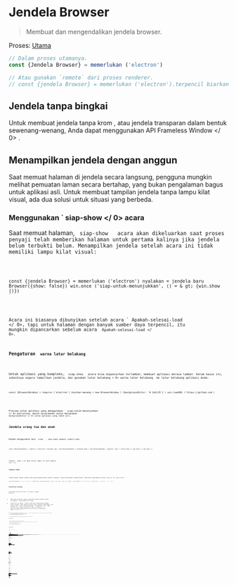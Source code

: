 # Jendela Browser

> Membuat dan mengendalikan jendela browser.

Proses: [Utama](../glossary.md#main-process)

```javascript
// Dalam proses utamanya.
const {Jendela Browser} = memerlukan ('electron')

// Atau gunakan `remote` dari proses renderer.
// const {jendela Browser} = memerlukan ('electron').terpencil biarkan menang=jendela baru Browser ( {lebar: 800, tinggi: 600} ) menang.di ('tutup', () = & gt; {menang = batal}) //beban sebuah remote URL win.loadURL ('https://github.com') // Atau muat file HTML lokal win.loadURL (`file: // $ {__ dirname} / app / index.html`)
```

## Jendela tanpa bingkai

Untuk membuat jendela tanpa krom , atau jendela transparan dalam bentuk sewenang-wenang, Anda dapat menggunakan API  Frameless Window </ 0> .</p> 

## Menampilkan jendela dengan anggun

Saat memuat halaman di jendela secara langsung, pengguna mungkin melihat pemuatan laman secara bertahap, yang bukan pengalaman bagus untuk aplikasi asli. Untuk membuat tampilan jendela tanpa lampu kilat visual, ada dua solusi untuk situasi yang berbeda.

### Menggunakan ` siap-show </ 0>  acara</h3>

<p>Saat memuat halaman, <code> siap-show </ 0>  acara akan dikeluarkan saat proses penyaji telah memberikan halaman untuk pertama kalinya jika jendela belum terbukti belum. Menampilkan jendela setelah acara ini tidak memiliki lampu kilat visual:</p>

<pre><code class="javascript">const {jendela Browser} = memerlukan ('electron') nyalakan = jendela baru Browser({show: false}) win.once ('siap-untuk-menunjukkan', () = & gt; {win.show ()})
`</pre> 

Acara ini biasanya dibunyikan setelah acara ` Apakah-selesai-load </ 0>, tapi untuk halaman dengan banyak sumber daya terpencil, itu mungkin dipancarkan sebelum acara <code> Apakah-selesai-load </ 0>.</p>

<h3>Pengaturan <code> warna latar belakang</ 0></h3>

<p>Untuk aplikasi yang kompleks, <code> siap-show </ 0>  acara bisa dipancarkan terlambat, membuat aplikasi merasa lambat. Dalam kasus ini, sebaiknya segera tampilkan jendela, dan gunakan latar belakang < 0> warna latar belakang </ 0> ke latar belakang aplikasi Anda:</p>

<pre><code class="javascript">const {BrowserWindow} = require ('electron') biarkan menang = new BrowserWindow ( {backgroundColor: '# 2e2c29'} ) win.loadURL ('https://github.com')

`</pre> 

Preview untuk aplikasi yang menggunakan ` siap-untuk-menunjukkan </ 0> peristiwa, masih disarankan untuk melakukan <code> backgroundColor </ 0> untuk aplikasi yang lebih asli.</p>

<h2>Jendela orang tua dan anak</h2>

<p>Dengan menggunakan opsi <code> induk </ 0>  , Anda dapat membuat jendela anak:</p>

<pre><code class="javascript">const {BrowserWindow} = require ('electron') biarkan top = new BrowserWindow () biarkan anak = new BrowserWindow ( {parent: top} ) child.show () top.show () top.show ()

`</pre> 

Jendela ` anak </ 0> akan selalu tampil di atas jendela <code> atas </ 0> .</p>

<h3>Jendela modal</h3>

<p>Jendela modal adalah jendela anak yang menonaktifkan jendela orangtua, untuk menciptakan jendela modal, Anda harus menetapkan pilihan <code>orang tua` dan `modal`pilihan:

```javascript
const {BrowserWindow} = require ('electron') biarkan anak = new BrowserWindow ( {parent: top, modal: true, show: false} ) child.loadURL ('https://github.com') child.once (' siap tampil ', () = & gt; {

```

### Visibilitas halaman 

The  Halaman Visibilitas API </ 0> bekerja sebagai berikut:</p> 

* Pada semua platform, negara visibilitas melacak apakah jendela tersembunyi / diminimalkan atau tidak.
* Selain itu, di macOS , status visibilitas juga melacak keadaan oklusi jendela. Jika jendela ditutup (yaitu tertutup sepenuhnya) oleh jendela lain, status visibilitas akan ` tersembunyi </ 0> . Pada platform lain, status visibilitas hanya <code> tersembunyi </ 0> hanya jika jendela diminimalkan atau secara eksplisit disembunyikan dengan <code> win.hide () </ 0> .</li>
<li>Jika <code> BrowserWindow </ 0> dibuat dengan <code> show: false </ 0> , status visibilitas awal akan <code> terlihat </ 0> meskipun jendela benar-benar tersembunyi.</li>
<li>Jika <code> backgroundThrottling </ 0> dinonaktifkan, status visibilitas akan tetap
 <code> terlihat </ 0> meskipun jendela diminimalkan, tersumbat, atau tersembunyi</li>
</ul>

<p>Disarankan agar Anda menghentikan sementara operasi mahal saat status visibilitas <code> tersembunyi </ 0> untuk meminimalkan konsumsi daya.</p>

<h3>Pemberitahuan platform</h3>

<ul>
<li>Di jendela macOS modal akan ditampilkan sebagai lembaran yang menempel pada jendela induk.</li>
<li>Pada macOS , jendela anak akan menjaga posisi relatif ke jendela induk saat jendela induk bergerak, sementara pada jendela anak Windows dan Linux tidak akan bergerak.</li>
<li>Pada Windows tidak didukung untuk mengubah jendela induk secara dinamis.</li>
<li>Di Linux jenis jendela modal akan diubah menjadi <code> dialog </ 0> .</li>
<li>Di Linux banyak lingkungan desktop tidak mendukung menyembunyikan jendela modal.</li>
</ul>

<h2>Kelas: BrowserWindow</h2>

<blockquote>
  <p>Buat dan kendalikan jendela browser.</p>
</blockquote>

<p>Proses: <a href="../glossary.md#main-process"> Utama </ 0></p>

<p><code> BrowserWindow </ 0> adalah
 <a href="http://nodejs.org/api/events.html#events_class_events_eventemitter"> EventEmitter </ 1> .</p>

<p>Ini menciptakan baru <code> BrowserWindow </ 0> dengan sifat asli yang ditetapkan oleh <code> Pilihan </ 0> .</p>

<h3><code>BrowserWindow baru ( [options] )`</h3> 
  * `pilihan` Objek (opsional) 
    * ` width </ 0>  Integer (opsional) - Lebar jendela dalam piksel. Defaultnya adalah <code> 800 </ 0> .</li>
<li><code> tinggi </ 0>  Integer (opsional) - Tinggi jendela dalam piksel. Defaultnya adalah <code> 600 </ 0> .</li>
<li><code> x </ 0>  Integer (opsional) ( <strong> diperlukan </ 1> jika y digunakan) - Kisi-kisi kiri jendela dari layar. Default adalah memusatkan jendela.</li>
<li><code> y </ 0>  Integer (opsional) ( <strong> diperlukan </ 1> jika x digunakan) - offset atas jendela dari layar. Default adalah memusatkan jendela.</li>
<li><code> useContentSize </ 0>  Boolean (opsional) - The <code> lebar </ 0> dan <code> tinggi </ 0> akan digunakan sebagai ukuran halaman web, yang berarti ukuran jendela yang sebenarnya akan mencakup ukuran jendela frame dan menjadi sedikit lebih besar. Defaultnya adalah <code> false </ 0> .</li>
<li><code> center </ 0>  Boolean (opsional) - Tampilkan jendela di bagian tengah layar.</li>
<li><code> minWidth </ 0>  Integer (opsional) - Lebar minimum jendela. Defaultnya adalah <code> 0 </ 0> .</li>
<li><code> minHeight </ 0>  Integer (opsional) - Tinggi minimum jendela. Defaultnya adalah <code> 0 </ 0> .</li>
<li><code> maxWidth </ 0>  Integer (opsional) - Lebar maksimum jendela. Default tidak ada batasnya.</li>
<li><code> maxHeight </ 0>  Integer (opsional) - Tinggi maksimum jendela. Default tidak ada batasnya.
</li>
<li><code> resizable </ 0>  Boolean (opsional) - Apakah jendela dapat resizable. Defaultnya adalah <code> true </ 0> .</li>
<li><code> movable </ 0>  Boolean (opsional) - Apakah jendela dapat bergerak. Ini tidak diimplementasikan di Linux. Defaultnya adalah <code> true </ 0> .</li>
<li><code> diminimalkan </ 0>  Boolean (opsional) - Apakah jendela dapat diminimalkan. Ini tidak diimplementasikan di Linux. Defaultnya adalah <code> true </ 0> .</li>
<li><code> maximizable </ 0>  Boolean (opsional) - Apakah jendela dapat dimaksimalkan. Ini tidak diimplementasikan di Linux. Defaultnya adalah <code> true </ 0> .</li>
<li><code> closable </ 0>  Boolean (opsional) - Apakah jendela dapat ditutup. Ini tidak diimplementasikan di Linux. Defaultnya adalah <code> true </ 0> .</li>
<li><code> fokusable </ 0>  Boolean (opsional) - Apakah jendela dapat difokuskan. Default adalah
<code>benar`. Pada setelan Windows `fokus: false` juga menyiratkan pengaturan `skipTaskbar: benar`. Pada setting Linux `focusable: false` membuat jendela Berhenti berinteraksi dengan wm, jadi jendela akan selalu tetap di atas semua ruang kerja.
    * `alwaysOnTop` Boolean (opsional) - Apakah jendela harus selalu berada di atas jendela lainnya Defaultnya adalah `false`.
    * `layar penuh` Boolean (opsional) - Apakah jendela harus tampil di layar penuh. Secara eksplisit set ke `false` tombol fullscreen akan disembunyikan atau dinonaktifkan di macOS. Defaultnya adalah ` false </ 0> .</li>
<li><code>fullscreenable` Boolean (optional) - Whether the window can be put into fullscreen mode. Di macOS, juga apakah tombol perbesar/zoom harus beralih penuh mode layar atau memaksimalkan jendela. Defaultnya adalah `true`.
    * `skipTaskbar` Boolean (opsional) - Apakah akan menampilkan jendela di taskbar. Default adalah `false`.
    * `kios` Boolean (opsional) - Mode kios. Defaultnya adalah `false`.
    * `title` String (opsional) - Judul jendela default. Defaultnya adalah `"Elektron"`.
    * `ikon` ([NativeImage](native-image.md) | String) (opsional) - Ikon jendela. Pada Windows itu disarankan untuk menggunakan ikon `ICO` untuk mendapatkan efek visual terbaik, Anda juga bisa biarkan tidak terdefinisi sehingga ikon executable akan digunakan.
    * `tampilkan` Boolean (opsional) - Apakah jendela harus ditampilkan saat dibuat. Default adalah `benar`.
    * `frame` Boolean (opsional) - Tentukan ` false ` untuk membuat a [Jendela Frameless](frameless-window.md). Defaultnya adalah `Benar`.
    * `induk` BrowserWindow (opsional) - Tentukan jendela induk. Defaultnya adalah `null`.
    * `modal` Boolean (opsional) - Apakah ini adalah jendela modal. Ini hanya bekerja bila Jendela adalah jendela anak. Defaultnya adalah `palsu`.
    * `acceptFirstMouse` Boolean (opsional) - Apakah tampilan web menerima satu mouse-down event yang sekaligus mengaktifkan jendela. Default adalah `palsu`.
    * `disableAutoHideCursor` Boolean (opsional) - Apakah akan menyembunyikan kursor saat mengetik. Defaultnya adalah `palsu`.
    * `autoHideMenuBar` Boolean (opsional) - Auto menyembunyikan bilah menu kecuali `Alt` kunci ditekan Defaultnya adalah `palsu`.
    * `enableLargerThanScreen` Boolean (opsional) - Aktifkan jendela yang akan diubah ukurannya lebih besar. dari layar Defaultnya adalah `palsu`.
    * `backgroundColor` String (opsional) - Warna latar belakang jendela sebagai nilai heksadesimal, seperti `#66CD00` atau `#FFF` atau `#80FFFFFF` (alfa didukung). Default adalah `#FFF` (putih).
    * `hasShadow` Boolean (opsional) - Apakah jendela seharusnya memiliki bayangan. Hanya ini diimplementasikan di macos Defaultnya adalah `benar`.
    * `Tema gelap` Boolean (opsional) - Pasukan menggunakan tema gelap untuk jendela, hanya bekerja beberapa lingkungan desktop GTK3. Defaultnya adalah `false`.
    * `transparent` Boolean (opsional) - Membuat jendela [transparan](frameless-window.md). Defaultnya adalah `palsu`.
    * `ketik` String (opsional) - Jenis jendela, default adalah jendela normal. Lihat lebih lanjut tentang ini di bawah ini.
    * `titleBarStyle` String (opsional) - Gaya bar judul jendela. Default adalah `default`. Nilai yang mungkin adalah: 
      * `default` - Hasil dalam judul Mac buram abu-abu standar.
      * `tersembunyi` - Hasil di bar judul tersembunyi dan jendela konten ukuran penuh judul bar masih memiliki kontrol jendela standar ("lampu lalu lintas") di kiri atas.
      * `hidden-inset` - Tidak berlaku lagi, gunakan `hiddenInset` sebagai gantinya.
      * `hiddenInset` - Hasil di bar judul tersembunyi dengan tampilan alternatif dimana tombol lampu lalu lintas sedikit lebih tertutup dari tepi jendela.
      * `customButtonsOnHover` Boolean (opsional) - Draw custom close, minimize, dan tombol full screen pada macOS tanpa bingkai jendela. Tombol ini tidak akan layar kecuali melayang di sebelah kiri atas jendela. Kebiasaan ini Tombol mencegah masalah dengan kejadian mouse yang terjadi dengan standar tombol toolbar jendela. **Catatan:** Pilihan ini saat ini sedang eksperimental.
    * `fullscreenWindowTitle` Boolean (opsional) - Menunjukkan judul di bar ubin dalam mode layar penuh di macos untuk semua opsi `titleBarStyle`. Defaultnya adalah `palsu`.
    * `thickFrame` Boolean (opsional) - Gunakan `WS_THICKFRAME` untuk jendela buram tanpa bingkai Windows, yang menambahkan bingkai jendela standar. Menyetelnya ke ` false </ 0> akan menghapus window shadow dan animasi jendela. Defaultnya adalah <code>true`.
    * ` getar </ 0> String (opsional) - Tambahkan jenis efek getar ke jendela, hanya di macos. Dapat <code> tampilan berbasis </ 0>, <code> cahaya </ 0>, <code> gelap </ 0>, <code> titlebar </ 0>, <code> pilihan </ 0>, < 0> menu </ 0>, <code> popover </ 0>, <code> sidebar </ 0>, <code> medium-light </ 0> atau <code> ultra-dark </ 0>.</li>
<li><code> zoomToPageWidth </ 0> Boolean (opsional) - Mengontrol perilaku pada macOS saat opsi-klik tombol stoplight hijau pada toolbar atau dengan mengklik item menu Window> Zoom. Jika <code> benar </ 0>, jendela akan tumbuh ke lebar yang disarankan dari halaman web saat diperbesar, <code> false </ 0> akan menyebabkannya memperbesar lebar layar. Ini juga akan mempengaruhi perilaku saat memanggil <code> maximize () </ 0> secara langsung. Defaultnya adalah <code> false </ 0> .</li>
<li><code> tabbingIdentifier </ 0> String (opsional) - Nama grup tab, memungkinkan untuk membuka
jendela sebagai tab asli di macos 10.12+. Windows dengan tabbing yang sama
Pengenal akan dikelompokkan bersama. Windows dengan tabbing yang sama
Pengenal akan dikelompokkan bersama.</li>
<li><code>webpreferences` Objek (opsional) - Pengaturan fitur halaman web. 
      * ` devTools </ 0> Boolean (opsional) - Baik untuk mengaktifkan DevTools.

Konteks | Permintaan Konteks. Jika diset ke <code> false </ 0>, tidak dapat menggunakan <code> BrowserWindow.webContents.openDevTools () </ 0> untuk membuka DevTools. Defaultnya adalah <code>true`.
      * ` nodeIntegration </ 0> Boolean (opsional) - Apakah integrasi node diaktifkan Default
<code> benar </ 0>.</li>
<li><code> nodeIntegrationInWorker` Boolean (opsional) - Apakah integrasi simpul diaktifkan pada pekerja web. Defaultnya adalah ` false </ 0> . Lebih lanjut tentang ini dapat ditemukan di <a href="../tutorial/multithreading.md">Multithreading</a>.</li>
<li><code>preload` String (opsional) - Menentukan skrip yang akan dimuat sebelum skrip lain dijalankan di halaman. Script ini akan selalu memiliki akses ke API simpul tidak peduli apakah integrasi node dinyalakan atau dimatikan. Nilainya harus jadilah path file absolut pada script. Saat integrasi simpul dimatikan, skrip preload dapat diperkenalkan kembali Simbol global node kembali ke lingkup global. Lihat contoh [di sini](process.md#event-loaded).
      * `kotak pasir` Boolean (opsional) - Jika disetel, ini akan menampilkan kotak pasir perender terkait dengan jendela, membuatnya kompatibel dengan Chromium Kotak pasir tingkat OS dan menonaktifkan mesin Node.js. Ini tidak sama dengan opsi `nodeIntegration` dan API tersedia untuk skrip pramuat lebih terbatas. Baca lebih lanjut tentang opsi [di sini](sandbox-option.md). **Catatan:** Pilihan ini saat ini eksperimental dan dapat berubah atau terjadi dihapus di rilis Elektron masa depan.
      * `session` [Session](session.md#class-session) (perintah) - sesuaikan sesi yang digunakan oleh halaman. Alih-alih melewati objek Sidang secara langsung, Anda juga bisa memilihnya gunakan opsi `partisi` sebagai gantinya, yang menerima string partisi. Kapan `Session` dan `partisi` disediakan, `Session` akan lebih disukai. Default adalah sesi default.
      * `partisi` String (opsional) - Mengatur sesi yang digunakan oleh halaman sesuai dengan string partisi. Jika `partisi` dimulai dengan `bertahan:`, halaman akan menggunakan sesi persisten yang tersedia untuk semua halaman di aplikasi dengan sama `partisi`. Jika tidak ada awalan `bertahan:`, halaman akan menggunakan a sesi dalam memori. Dengan menugaskan yang sama `partisi`, beberapa halaman dapat berbagi sesi yang sama. Default adalah sesi default.
      * `zoomFactor` Nomor (opsional) - Faktor pembesaran default halaman, `3.0` mewakili `300%`. Defaultnya adalah `1.0`.
      * `javascript` Boolean (opsional) - Mengaktifkan dukungan JavaScript. Defaultnya adalah `true`.
      * `webSecurity` Boolean (opsional) - Bila `false`, itu akan menonaktifkan Kebijakan asal yang sama (biasanya menggunakan situs pengujian oleh orang), dan tetapkan ` allowRunningInsecureContent ` ke `true` jika opsi ini belum ditetapkan oleh pengguna. Defaultnya adalah `true`.
      * `allowRunningInsecureContent` Boolean (opsional) - Mengizinkan sebuah halaman https untuk dijalankan JavaScript, CSS atau plugin dari URL http. Defaultnya adalah `false`.
      * `gambar` Boolean (opsional) - Mengaktifkan dukungan gambar. Defaultnya adalah `true`.
      * `textAreasAreResizable` Boolean (opsional) - Buat elemen TextArea resizable. Default `true`.
      * `webgl` Boolean (opsional) - Mengaktifkan dukungan WebGL. Defaultnya adalah `true`.
      * `webaudio` Boolean (optional) - Enables WebAudio support. Default is `true`.
      * `plugins` Boolean (optional) - Whether plugins should be enabled. Default is `false`.
      * `experimentalFeatures` Boolean (optional) - Enables Chromium's experimental features. Default is `false`.
      * `experimentalCanvasFeatures` Boolean (optional) - Enables Chromium's experimental canvas features. Default is `false`.
      * `scrollBounce` Boolean (optional) - Enables scroll bounce (rubber banding) effect on macOS. Default is `false`.
      * `blinkFeatures` String (optional) - A list of feature strings separated by `,`, like `CSSVariables,KeyboardEventKey` to enable. The full list of supported feature strings can be found in the [RuntimeEnabledFeatures.json5](https://cs.chromium.org/chromium/src/third_party/WebKit/Source/platform/RuntimeEnabledFeatures.json5?l=62) file.
      * `disableBlinkFeatures` String (optional) - A list of feature strings separated by `,`, like `CSSVariables,KeyboardEventKey` to disable. The full list of supported feature strings can be found in the [RuntimeEnabledFeatures.json5](https://cs.chromium.org/chromium/src/third_party/WebKit/Source/platform/RuntimeEnabledFeatures.json5?l=62) file.
      * `defaultFontFamily` Object (optional) - Sets the default font for the font-family. 
        * `standard` String (optional) - Defaults to `Times New Roman`.
        * `serif` String (optional) - Defaults to `Times New Roman`.
        * `sansSerif` String (optional) - Defaults to `Arial`.
        * `monospace` String (optional) - Defaults to `Courier New`.
        * `cursive` String (optional) - Defaults to `Script`.
        * `fantasy` String (optional) - Defaults to `Impact`.
      * `defaultFontSize` Integer (optional) - Defaults to `16`.
      * `defaultMonospaceFontSize` Integer (optional) - Defaults to `13`.
      * `minimumFontSize` Integer (optional) - Defaults to ``.
      * `defaultEncoding` String (optional) - Defaults to `ISO-8859-1`.
      * `backgroundThrottling` Boolean (optional) - Whether to throttle animations and timers when the page becomes background. This also affects the \[Page Visibility API\]\[#page-visibility\]. Defaults to `true`.
      * `offscreen` Boolean (optional) - Whether to enable offscreen rendering for the browser window. Defaults to `false`. See the [offscreen rendering tutorial](../tutorial/offscreen-rendering.md) for more details.
      * `contextIsolation` Boolean (optional) - Whether to run Electron APIs and the specified `preload` script in a separate JavaScript context. Defaults to `false`. The context that the `preload` script runs in will still have full access to the `document` and `window` globals but it will use its own set of JavaScript builtins (`Array`, `Object`, `JSON`, etc.) and will be isolated from any changes made to the global environment by the loaded page. The Electron API will only be available in the `preload` script and not the loaded page. This option should be used when loading potentially untrusted remote content to ensure the loaded content cannot tamper with the `preload` script and any Electron APIs being used. This option uses the same technique used by [Chrome Content Scripts](https://developer.chrome.com/extensions/content_scripts#execution-environment). You can access this context in the dev tools by selecting the 'Electron Isolated Context' entry in the combo box at the top of the Console tab. **Note:** This option is currently experimental and may change or be removed in future Electron releases.
      * `nativeWindowOpen` Boolean (optional) - Whether to use native `window.open()`. Defaults to `false`. **Note:** This option is currently experimental.
      * `webviewTag` Boolean (optional) - Whether to enable the [`<webview>` tag](webview-tag.md). Defaults to the value of the `nodeIntegration` option. **Note:** The `preload` script configured for the `<webview>` will have node integration enabled when it is executed so you should ensure remote/untrusted content is not able to create a `<webview>` tag with a possibly malicious `preload` script. You can use the `will-attach-webview` event on [webContents](web-contents.md) to strip away the `preload` script and to validate or alter the `<webview>`'s initial settings.
  
  When setting minimum or maximum window size with `minWidth`/`maxWidth`/ `minHeight`/`maxHeight`, it only constrains the users. It won't prevent you from passing a size that does not follow size constraints to `setBounds`/`setSize` or to the constructor of `BrowserWindow`.
  
  The possible values and behaviors of the `type` option are platform dependent. Possible values are:
  
  * On Linux, possible types are `desktop`, `dock`, `toolbar`, `splash`, `notification`.
  * On macOS, possible types are `desktop`, `textured`. 
    * The `textured` type adds metal gradient appearance (`NSTexturedBackgroundWindowMask`).
    * The `desktop` type places the window at the desktop background window level (`kCGDesktopWindowLevel - 1`). Note that desktop window will not receive focus, keyboard or mouse events, but you can use `globalShortcut` to receive input sparingly.
  * On Windows, possible type is `toolbar`.
  ### Instance Events
  
  Objects created with `new BrowserWindow` emit the following events:
  
  **Note:** Some events are only available on specific operating systems and are labeled as such.
  
  #### Event: 'page-title-updated'
  
  Pengembalian:
  
  * ` event </ 0>  Acara</li>
<li><code>title` String
  
  Emitted when the document changed its title, calling `event.preventDefault()` will prevent the native window's title from changing.
  
  #### Event: 'close'
  
  Pengembalian:
  
  * ` event </ 0>  Acara</li>
</ul>

<p>Emitted when the window is going to be closed. It's emitted before the
<code>beforeunload` and `unload` event of the DOM. Calling `event.preventDefault()` will cancel the close.</p> 
    Usually you would want to use the `beforeunload` handler to decide whether the window should be closed, which will also be called when the window is reloaded. In Electron, returning any value other than `undefined` would cancel the close. For example:
    
    ```javascript
window.onbeforeunload = (e) => {
  console.log('I do not want to be closed')

  // Unlike usual browsers that a message box will be prompted to users, returning
  // a non-void value will silently cancel the close.
  // It is recommended to use the dialog API to let the user confirm closing the
  // application.
  e.returnValue = false
}
```

#### Event: 'closed'

Emitted when the window is closed. After you have received this event you should remove the reference to the window and avoid using it any more.

#### Event: 'session-end' *Windows*

Emitted when window session is going to end due to force shutdown or machine restart or session log off.

#### Event: 'unresponsive'

Emitted when the web page becomes unresponsive.

#### Event: 'responsive'

Emitted when the unresponsive web page becomes responsive again.

#### Event: 'blur'

Emitted when the window loses focus.

#### Event: 'focus'

Emitted when the window gains focus.

#### Event: 'show'

Emitted when the window is shown.

#### Event: 'hide'

Emitted when the window is hidden.

#### Event: 'ready-to-show'

Emitted when the web page has been rendered (while not being shown) and window can be displayed without a visual flash.

#### Event: 'maximize'

Emitted when window is maximized.

#### Event: 'unmaximize'

Emitted when the window exits from a maximized state.

#### Event: 'minimize'

Emitted when the window is minimized.

#### Event: 'restore'

Emitted when the window is restored from a minimized state.

#### Event: 'resize'

Emitted when the window is being resized.

#### Event: 'move'

Emitted when the window is being moved to a new position.

**Note**: On macOS this event is just an alias of `moved`.

#### Event: 'moved' *macOS*

Emitted once when the window is moved to a new position.

#### Event: 'enter-full-screen'

Emitted when the window enters a full-screen state.

#### Event: 'leave-full-screen'

Emitted when the window leaves a full-screen state.

#### Event: 'enter-html-full-screen'

Emitted when the window enters a full-screen state triggered by HTML API.

#### Event: 'leave-html-full-screen'

Emitted when the window leaves a full-screen state triggered by HTML API.

#### Event: 'app-command' *Windows*

Pengembalian:

* ` event </ 0>  Acara</li>
<li><code>command` String

Emitted when an [App Command](https://msdn.microsoft.com/en-us/library/windows/desktop/ms646275(v=vs.85).aspx) is invoked. These are typically related to keyboard media keys or browser commands, as well as the "Back" button built into some mice on Windows.

Commands are lowercased, underscores are replaced with hyphens, and the `APPCOMMAND_` prefix is stripped off. e.g. `APPCOMMAND_BROWSER_BACKWARD` is emitted as `browser-backward`.

```javascript
const {BrowserWindow} = require('electron')
let win = new BrowserWindow()
win.on('app-command', (e, cmd) => {
  // Navigate the window back when the user hits their mouse back button
  if (cmd === 'browser-backward' && win.webContents.canGoBack()) {
    win.webContents.goBack()
  }
})
```

#### Event: 'scroll-touch-begin' *macOS*

Emitted when scroll wheel event phase has begun.

#### Event: 'scroll-touch-end' *macOS*

Emitted when scroll wheel event phase has ended.

#### Event: 'scroll-touch-edge' *macOS*

Emitted when scroll wheel event phase filed upon reaching the edge of element.

#### Event: 'swipe' *macOS*

Pengembalian:

* ` event </ 0>  Acara</li>
<li><code>direction` String

Emitted on 3-finger swipe. Possible directions are `up`, `right`, `down`, `left`.

#### Event: 'sheet-begin' *macOS*

Emitted when the window opens a sheet.

#### Event: 'sheet-end' *macOS*

Emitted when the window has closed a sheet.

#### Event : 'new-window-for-tab' * macOS </ 0></h4> 

Emitted when the native new tab button is clicked.

### Static Methods

The `BrowserWindow` class has the following static methods:

#### `BrowserWindow.getAllWindows()`

Returns `BrowserWindow[]` - An array of all opened browser windows.

#### `BrowserWindow.getFocusedWindow()`

Returns `BrowserWindow` - The window that is focused in this application, otherwise returns `null`.

#### `BrowserWindow.fromWebContents(webContents)`

* ` webContents </ 0>  <a href="web-contents.md"> WebContents </ 1></li>
</ul>

<p>Returns <code>BrowserWindow` - The window that owns the given `webContents`.</p> 
  #### `BrowserWindow.fromId(id)`
  
  * `id` Integer
  
  Returns `BrowserWindow` - The window with the given `id`.
  
  #### `BrowserWindow.addExtension(path)`
  
  * ` path </ 0>  String</li>
</ul>

<p>Adds Chrome extension located at <code>path`, and returns extension's name.</p> 
    The method will also not return if the extension's manifest is missing or incomplete.
    
    **Note:** This API cannot be called before the `ready` event of the `app` module is emitted.
    
    #### `BrowserWindow.removeExtension(name)`
    
    * ` nama </ 0>  String</li>
</ul>

<p>Remove a Chrome extension by name.</p>

<p><strong>Note:</strong> This API cannot be called before the <code>ready` event of the `app` module is emitted.</p> 
      #### `BrowserWindow.getExtensions()`
      
      Returns `Object` - The keys are the extension names and each value is an Object containing `name` and `version` properties.
      
      **Note:** This API cannot be called before the `ready` event of the `app` module is emitted.
      
      #### `BrowserWindow.addDevToolsExtension(path)`
      
      * ` path </ 0>  String</li>
</ul>

<p>Adds DevTools extension located at <code>path`, and returns extension's name.</p> 
        The extension will be remembered so you only need to call this API once, this API is not for programming use. If you try to add an extension that has already been loaded, this method will not return and instead log a warning to the console.
        
        The method will also not return if the extension's manifest is missing or incomplete.
        
        **Note:** This API cannot be called before the `ready` event of the `app` module is emitted.
        
        #### `BrowserWindow.removeDevToolsExtension(name)`
        
        * ` nama </ 0>  String</li>
</ul>

<p>Remove a DevTools extension by name.</p>

<p><strong>Note:</strong> This API cannot be called before the <code>ready` event of the `app` module is emitted.</p> 
          #### `BrowserWindow.getDevToolsExtensions()`
          
          Returns `Object` - The keys are the extension names and each value is an Object containing `name` and `version` properties.
          
          To check if a DevTools extension is installed you can run the following:
          
          ```javascript
const {BrowserWindow} = require('electron')

let installed = BrowserWindow.getDevToolsExtensions().hasOwnProperty('devtron')
console.log(installed)
```
      
      **Note:** This API cannot be called before the `ready` event of the `app` module is emitted.
      
      ### Instance Properties
      
      Objects created with `new BrowserWindow` have the following properties:
      
      ```javascript
const {BrowserWindow} = require('electron')
// In this example `win` is our instance
let win = new BrowserWindow({width: 800, height: 600})
win.loadURL('https://github.com')
```
  
  #### `win.webContents`
  
  A `WebContents` object this window owns. All web page related events and operations will be done via it.
  
  See the [`webContents` documentation](web-contents.md) for its methods and events.
  
  #### `win.id`
  
  A `Integer` representing the unique ID of the window.
  
  ### Metode Instance
  
  Objects created with `new BrowserWindow` have the following instance methods:
  
  ** Catatan: </ 0> Beberapa metode hanya tersedia pada sistem operasi tertentu dan diberi label seperti itu.</p> 
  
  #### `win.destroy()`
  
  Force closing the window, the `unload` and `beforeunload` event won't be emitted for the web page, and `close` event will also not be emitted for this window, but it guarantees the `closed` event will be emitted.
  
  #### `win.close ()`
  
  Try to close the window. This has the same effect as a user manually clicking the close button of the window. The web page may cancel the close though. See the [close event](#event-close).
  
  #### `win.focus ()`
  
  Focuses on the window.
  
  #### `win.blur ()`
  
  Removes focus from the window.
  
  #### `win.isFocused()`
  
  Returns `Boolean` - Whether the window is focused.
  
  #### `win.isDestroyed()`
  
  Returns `Boolean` - Whether the window is destroyed.
  
  #### `win.show()`
  
  Shows and gives focus to the window.
  
  #### `win.showInactive()`
  
  Shows the window but doesn't focus on it.
  
  #### `win.hide()`
  
  Sembunyikan jendela.
  
  #### `win.isVisible()`
  
  Returns `Boolean` - Whether the window is visible to the user.
  
  #### `win.isModal()`
  
  Returns `Boolean` - Whether current window is a modal window.
  
  #### `win.maximize()`
  
  Maximizes the window. This will also show (but not focus) the window if it isn't being displayed already.
  
  #### `win.unmaximize()`
  
  Unmaximizes the window.
  
  #### `win.isMaximized()`
  
  Returns `Boolean` - Whether the window is maximized.
  
  #### `win.minimize()`
  
  Minimizes the window. On some platforms the minimized window will be shown in the Dock.
  
  #### `win.restore()`
  
  Restores the window from minimized state to its previous state.
  
  #### `win.isMinimized()`
  
  Returns `Boolean` - Whether the window is minimized.
  
  #### `win.setFullScreen(flag)`
  
  * `flag` Boolean
  
  Sets whether the window should be in fullscreen mode.
  
  #### `win.isFullScreen()`
  
  Returns `Boolean` - Whether the window is in fullscreen mode.
  
  #### `win.setAspectRatio(aspectRatio[, extraSize])` *macOS*
  
  * `aspectRatio` Float - The aspect ratio to maintain for some portion of the content view.
  * `extraSize` [Size](structures/size.md) - The extra size not to be included while maintaining the aspect ratio.
  
  This will make a window maintain an aspect ratio. The extra size allows a developer to have space, specified in pixels, not included within the aspect ratio calculations. This API already takes into account the difference between a window's size and its content size.
  
  Consider a normal window with an HD video player and associated controls. Perhaps there are 15 pixels of controls on the left edge, 25 pixels of controls on the right edge and 50 pixels of controls below the player. In order to maintain a 16:9 aspect ratio (standard aspect ratio for HD @1920x1080) within the player itself we would call this function with arguments of 16/9 and [ 40, 50 ]. The second argument doesn't care where the extra width and height are within the content view--only that they exist. Just sum any extra width and height areas you have within the overall content view.
  
  #### `win.previewFile(path[, displayName])` *macOS*
  
  * `path` String - The absolute path to the file to preview with QuickLook. This is important as Quick Look uses the file name and file extension on the path to determine the content type of the file to open.
  * `displayName` String (optional) - The name of the file to display on the Quick Look modal view. This is purely visual and does not affect the content type of the file. Defaults to `path`.
  
  Uses [Quick Look](https://en.wikipedia.org/wiki/Quick_Look) to preview a file at a given path.
  
  #### `win.closeFilePreview()` *macOS*
  
  Closes the currently open [Quick Look](https://en.wikipedia.org/wiki/Quick_Look) panel.
  
  #### `win.setBounds(bounds[, animate])`
  
  * ` batas </ 0>  <a href="structures/rectangle.md">  Empat persegi panjang </ 1></li>
<li><code>animate` Boolean (optional) *macOS*
  
  Resizes and moves the window to the supplied bounds
  
  #### `win.getBounds()`
  
  Returns [`Rectangle`](structures/rectangle.md)
  
  #### `win.setContentBounds(bounds[, animate])`
  
  * ` batas </ 0>  <a href="structures/rectangle.md">  Empat persegi panjang </ 1></li>
<li><code>animate` Boolean (optional) *macOS*
  
  Resizes and moves the window's client area (e.g. the web page) to the supplied bounds.
  
  #### `win.getContentBounds()`
  
  Returns [`Rectangle`](structures/rectangle.md)
  
  #### `win.setSize(width, height[, animate])`
  
  * `width` Integer
  * `height` Integer
  * `animate` Boolean (optional) *macOS*
  
  Resizes the window to `width` and `height`.
  
  #### `win.getSize()`
  
  Returns `Integer[]` - Contains the window's width and height.
  
  #### `win.setContentSize(width, height[, animate])`
  
  * `width` Integer
  * `height` Integer
  * `animate` Boolean (optional) *macOS*
  
  Resizes the window's client area (e.g. the web page) to `width` and `height`.
  
  #### `win.getContentSize()`
  
  Returns `Integer[]` - Contains the window's client area's width and height.
  
  #### `win.setMinimumSize(width, height)`
  
  * `width` Integer
  * `height` Integer
  
  Sets the minimum size of window to `width` and `height`.
  
  #### `win.getMinimumSize()`
  
  Returns `Integer[]` - Contains the window's minimum width and height.
  
  #### `win.setMaximumSize(width, height)`
  
  * `width` Integer
  * `height` Integer
  
  Sets the maximum size of window to `width` and `height`.
  
  #### `win.getMaximumSize()`
  
  Returns `Integer[]` - Contains the window's maximum width and height.
  
  #### `win.setResizable(resizable)`
  
  * `resizable` Boolean
  
  Sets whether the window can be manually resized by user.
  
  #### `win.isResizable()`
  
  Returns `Boolean` - Whether the window can be manually resized by user.
  
  #### `win.setMovable(movable)` *macOS* *Windows*
  
  * `movable` Boolean
  
  Sets whether the window can be moved by user. On Linux does nothing.
  
  #### `win.isMovable()` *macOS* *Windows*
  
  Returns `Boolean` - Whether the window can be moved by user.
  
  On Linux always returns `true`.
  
  #### `win.setMinimizable(minimizable)` *macOS* *Windows*
  
  * `minimizable` Boolean
  
  Sets whether the window can be manually minimized by user. On Linux does nothing.
  
  #### `win.isMinimizable()` *macOS* *Windows*
  
  Returns `Boolean` - Whether the window can be manually minimized by user
  
  On Linux always returns `true`.
  
  #### `win.setMaximizable(maximizable)` *macOS* *Windows*
  
  * `maximizable` Boolean
  
  Sets whether the window can be manually maximized by user. On Linux does nothing.
  
  #### `win.isMaximizable()` *macOS* *Windows*
  
  Returns `Boolean` - Whether the window can be manually maximized by user.
  
  On Linux always returns `true`.
  
  #### `win.setFullScreenable(fullscreenable)`
  
  * `fullscreenable` Boolean
  
  Sets whether the maximize/zoom window button toggles fullscreen mode or maximizes the window.
  
  #### `win.isFullScreenable()`
  
  Returns `Boolean` - Whether the maximize/zoom window button toggles fullscreen mode or maximizes the window.
  
  #### `win.setClosable(closable)` *macOS* *Windows*
  
  * `closable` Boolean
  
  Sets whether the window can be manually closed by user. On Linux does nothing.
  
  #### `win.isClosable()` *macOS* *Windows*
  
  Returns `Boolean` - Whether the window can be manually closed by user.
  
  On Linux always returns `true`.
  
  #### `win.setAlwaysOnTop(flag[, level][, relativeLevel])`
  
  * `flag` Boolean
  * `level` String (optional) *macOS* - Values include `normal`, `floating`, `torn-off-menu`, `modal-panel`, `main-menu`, `status`, `pop-up-menu`, `screen-saver`, and ~~`dock`~~ (Deprecated). The default is `floating`. See the [macOS docs](https://developer.apple.com/reference/appkit/nswindow/1664726-window_levels) for more details.
  * `relativeLevel` Integer (optional) *macOS* - The number of layers higher to set this window relative to the given `level`. The default is ``. Note that Apple discourages setting levels higher than 1 above `screen-saver`.
  
  Sets whether the window should show always on top of other windows. After setting this, the window is still a normal window, not a toolbox window which can not be focused on.
  
  #### `win.isAlwaysOnTop()`
  
  Returns `Boolean` - Whether the window is always on top of other windows.
  
  #### `win.center()`
  
  Moves window to the center of the screen.
  
  #### `win.setPosition(x, y[, animate])`
  
  * `x` Integer
  * `y` Integer
  * `animate` Boolean (optional) *macOS*
  
  Moves window to `x` and `y`.
  
  #### `win.getPosition()`
  
  Returns `Integer[]` - Contains the window's current position.
  
  #### `win.setTitle(title)`
  
  * `title` String
  
  Changes the title of native window to `title`.
  
  #### `win.getTitle()`
  
  Returns `String` - The title of the native window.
  
  **Note:** The title of web page can be different from the title of the native window.
  
  #### `win.setSheetOffset(offsetY[, offsetX])` *macOS*
  
  * `offsetY` Float
  * `offsetX` Float (optional)
  
  Changes the attachment point for sheets on macOS. By default, sheets are attached just below the window frame, but you may want to display them beneath a HTML-rendered toolbar. For example:
  
  ```javascript
const {BrowserWindow} = require('electron')
let win = new BrowserWindow()

let toolbarRect = document.getElementById('toolbar').getBoundingClientRect()
win.setSheetOffset(toolbarRect.height)
```

#### `win.flashFrame(flag)`

* `flag` Boolean

Starts or stops flashing the window to attract user's attention.

#### `win.setSkipTaskbar(skip)`

* `skip` Boolean

Makes the window not show in the taskbar.

#### `win.setKiosk(flag)`

* `flag` Boolean

Masuk atau keluar dari mode kiosk.

#### `win.isKiosk()`

Returns `Boolean` - Whether the window is in kiosk mode.

#### `win.getNativeWindowHandle()`

Returns `Buffer` - The platform-specific handle of the window.

The native type of the handle is `HWND` on Windows, `NSView*` on macOS, and `Window` (`unsigned long`) on Linux.

#### `win.hookWindowMessage(message, callback)` *Windows*

* `message` Integer
* `callback ` Fungsi

Hooks a windows message. The `callback` is called when the message is received in the WndProc.

#### `win.isWindowMessageHooked(message)` *Windows*

* `message` Integer

Returns `Boolean` - `true` or `false` depending on whether the message is hooked.

#### `win.unhookWindowMessage(message)` *Windows*

* `message` Integer

Unhook the window message.

#### `win.unhookAllWindowMessages()` *Windows*

Unhooks all of the window messages.

#### `win.setRepresentedFilename(filename)` *macOS*

* `filename` String

Sets the pathname of the file the window represents, and the icon of the file will show in window's title bar.

#### `win.getRepresentedFilename()` *macOS*

Returns `String` - The pathname of the file the window represents.

#### `win.setDocumentEdited(edited)` *macOS*

* `edited` Boolean

Specifies whether the window’s document has been edited, and the icon in title bar will become gray when set to `true`.

#### `win.isDocumentEdited()` *macOS*

Returns `Boolean` - Whether the window's document has been edited.

#### `win.focusOnWebView()`

#### `win.blurWebView()`

#### `win.capturePage([rect, ]callback)`

* `rect` [Rectangle](structures/rectangle.md) (optional) - The bounds to capture
* `callback` Fungsi 
  * ` gambar </ 0>  <a href="native-image.md"> gambar asli </ 1></li>
</ul></li>
</ul>

<p>Same as <code>webContents.capturePage([rect, ]callback)`.</p> 
    #### `win.loadURL(url[, options])`
    
    * ` url </ 0>  String</li>
<li><code>pilihan` Objek (opsional) 
      * `httpReferrer` String (optional) - A HTTP Referrer url.
      * `userAgent` String (optional) - A user agent originating the request.
      * `extraHeaders` String (optional) - Extra headers separated by "\n"
      * `postData` ([UploadRawData[]](structures/upload-raw-data.md) | [UploadFile[]](structures/upload-file.md) | [UploadFileSystem[]](structures/upload-file-system.md) | [UploadBlob[]](structures/upload-blob.md)) - (optional)
      * `baseURLForDataURL` String (optional) - Base url (with trailing path separator) for files to be loaded by the data url. This is needed only if the specified `url` is a data url and needs to load other files.
    
    Same as `webContents.loadURL(url[, options])`.
    
    The `url` can be a remote address (e.g. `http://`) or a path to a local HTML file using the `file://` protocol.
    
    To ensure that file URLs are properly formatted, it is recommended to use Node's [`url.format`](https://nodejs.org/api/url.html#url_url_format_urlobject) method:
    
    ```javascript
let url = require('url').format({
  protocol: 'file',
  slashes: true,
  pathname: require('path').join(__dirname, 'index.html')
})

win.loadURL(url)
```

You can load a URL using a `POST` request with URL-encoded data by doing the following:

```javascript
win.loadURL('http://localhost:8000/post', {
  postData: [{
    type: 'rawData',
    bytes: Buffer.from('hello=world')
  }],
  extraHeaders: 'Content-Type: application/x-www-form-urlencoded'
})
```

#### `win.reload()`

Same as `webContents.reload`.

#### `win.setMenu(menu)` *Linux* *Windows*

* `menu` Menu | null

Sets the `menu` as the window's menu bar, setting it to `null` will remove the menu bar.

#### `win.setProgressBar(progress[, options])`

* `progress` Double
* `pilihan` Objek (opsional) 
  * `mode` String *Windows* - Mode for the progress bar. Can be `none`, `normal`, `indeterminate`, `error`, or `paused`.

Sets progress value in progress bar. Valid range is [0, 1.0].

Remove progress bar when progress < 0; Change to indeterminate mode when progress > 1.

On Linux platform, only supports Unity desktop environment, you need to specify the `*.desktop` file name to `desktopName` field in `package.json`. By default, it will assume `app.getName().desktop`.

On Windows, a mode can be passed. Accepted values are `none`, `normal`, `indeterminate`, `error`, and `paused`. If you call `setProgressBar` without a mode set (but with a value within the valid range), `normal` will be assumed.

#### `win.setOverlayIcon(overlay, description)` *Windows*

* `overlay` [NativeImage](native-image.md) - the icon to display on the bottom right corner of the taskbar icon. If this parameter is `null`, the overlay is cleared
* `description` String - a description that will be provided to Accessibility screen readers

Sets a 16 x 16 pixel overlay onto the current taskbar icon, usually used to convey some sort of application status or to passively notify the user.

#### `win.setHasShadow(hasShadow)` *macOS*

* `hasShadow` Boolean

Sets whether the window should have a shadow. On Windows and Linux does nothing.

#### `win.hasShadow()` *macOS*

Returns `Boolean` - Whether the window has a shadow.

On Windows and Linux always returns `true`.

#### `win.setThumbarButtons(buttons)` *Windows*

* `buttons` [ThumbarButton[]](structures/thumbar-button.md)

Returns `Boolean` - Whether the buttons were added successfully

Add a thumbnail toolbar with a specified set of buttons to the thumbnail image of a window in a taskbar button layout. Returns a `Boolean` object indicates whether the thumbnail has been added successfully.

The number of buttons in thumbnail toolbar should be no greater than 7 due to the limited room. Once you setup the thumbnail toolbar, the toolbar cannot be removed due to the platform's limitation. But you can call the API with an empty array to clean the buttons.

The `buttons` is an array of `Button` objects:

* `Button` Obyek 
  * `icon` [NativeImage](native-image.md) - The icon showing in thumbnail toolbar.
  * ` klik </ 0> Fungsi</li>
<li><code> tooltip </ 0>  String (opsional) - Teks tooltip tombol.</li>
<li><code> flag </ 0>  String [] (opsional) - Mengontrol keadaan dan perilaku tombol tertentu. Secara default, itu adalah <code> ['enabled'] </ 0> .</li>
</ul></li>
</ul>

<p>The <code> bendera </ 0> adalah array yang yang dapat mencakup berikut <code> String </ 0> s:</p>

<ul>
<li><code> diaktifkan </ 0> - Tombol aktif dan tersedia untuk pengguna.</li>
<li><code> dinonaktifkan </ 0> - Tombol dinonaktifkan. Ini ada, namun memiliki keadaan visual yang mengindikasikan bahwa hal itu tidak akan merespons tindakan pengguna.</li>
<li><code> dismissonclick </ 0> - Saat tombol diklik, jendela thumbnail segera ditutup.</li>
<li><code> nobackground </ 0> - Jangan menggambar batas tombol, gunakan hanya gambarnya.</li>
<li><code> hidden </ 0> - Tombol tidak ditunjukkan ke pengguna.</li>
<li><code> noninteraktif </ 0> - Tombol diaktifkan tapi tidak interaktif; tidak ada tombol tekan yang ditarik. Nilai ini ditujukan untuk contoh di mana tombol digunakan dalam pemberitahuan.</li>
</ul>

<h4><code>win.setThumbnailClip(region)` *Windows*</h4> 
    * `region` [Rectangle](structures/rectangle.md) - Region of the window
    
    Sets the region of the window to show as the thumbnail image displayed when hovering over the window in the taskbar. You can reset the thumbnail to be the entire window by specifying an empty region: `{x: 0, y: 0, width: 0, height: 0}`.
    
    #### `win.setThumbnailToolTip(toolTip)` *Windows*
    
    * `toolTip` String
    
    Sets the toolTip that is displayed when hovering over the window thumbnail in the taskbar.
    
    #### `win.setAppDetails(options)` *Windows*
    
    * `pilihan` Obyek 
      * `appId` String (optional) - Window's [App User Model ID](https://msdn.microsoft.com/en-us/library/windows/desktop/dd391569(v=vs.85).aspx). It has to be set, otherwise the other options will have no effect.
      * `appIconPath` String (optional) - Window's [Relaunch Icon](https://msdn.microsoft.com/en-us/library/windows/desktop/dd391573(v=vs.85).aspx).
      * `appIconIndex` Integer (optional) - Index of the icon in `appIconPath`. Ignored when `appIconPath` is not set. Default is ``.
      * `relaunchCommand` String (optional) - Window's [Relaunch Command](https://msdn.microsoft.com/en-us/library/windows/desktop/dd391571(v=vs.85).aspx).
      * `relaunchDisplayName` String (optional) - Window's [Relaunch Display Name](https://msdn.microsoft.com/en-us/library/windows/desktop/dd391572(v=vs.85).aspx).
    
    Sets the properties for the window's taskbar button.
    
    **Note:** `relaunchCommand` and `relaunchDisplayName` must always be set together. If one of those properties is not set, then neither will be used.
    
    #### `win.showDefinitionForSelection()` *macOS*
    
    Same as `webContents.showDefinitionForSelection()`.
    
    #### `win.setIcon(icon)` *Windows* *Linux*
    
    * ` ikon </ 0>  <a href="native-image.md"> NativeImage </ 1></li>
</ul>

<p>Ubah ikon jendela.</p>

<h4><code>win.setAutoHideMenuBar(hide)`</h4> 
      * `hide` Boolean
      
      Sets whether the window menu bar should hide itself automatically. Once set the menu bar will only show when users press the single `Alt` key.
      
      If the menu bar is already visible, calling `setAutoHideMenuBar(true)` won't hide it immediately.
      
      #### `win.isMenuBarAutoHide()`
      
      Returns `Boolean` - Whether menu bar automatically hides itself.
      
      #### `win.setMenuBarVisibility(visible)` *Windows* *Linux*
      
      * `visible` Boolean
      
      Sets whether the menu bar should be visible. If the menu bar is auto-hide, users can still bring up the menu bar by pressing the single `Alt` key.
      
      #### `win.isMenuBarVisible()`
      
      Returns `Boolean` - Whether the menu bar is visible.
      
      #### `win.setVisibleOnAllWorkspaces(visible)`
      
      * `visible` Boolean
      
      Sets whether the window should be visible on all workspaces.
      
      **Note:** This API does nothing on Windows.
      
      #### `win.isVisibleOnAllWorkspaces()`
      
      Returns `Boolean` - Whether the window is visible on all workspaces.
      
      **Note:** This API always returns false on Windows.
      
      #### `win.setIgnoreMouseEvents(ignore)`
      
      * `ignore` Boolean
      
      Makes the window ignore all mouse events.
      
      All mouse events happened in this window will be passed to the window below this window, but if this window has focus, it will still receive keyboard events.
      
      #### `win.setContentProtection(enable)` *macOS* *Windows*
      
      * `enable` Boolean
      
      Prevents the window contents from being captured by other apps.
      
      On macOS it sets the NSWindow's sharingType to NSWindowSharingNone. On Windows it calls SetWindowDisplayAffinity with `WDA_MONITOR`.
      
      #### `win.setFocusable(focusable)` *Windows*
      
      * `focusable` Boolean
      
      Changes whether the window can be focused.
      
      #### `win.setParentWindow(parent)` *Linux* *macOS*
      
      * `parent` BrowserWindow
      
      Sets `parent` as current window's parent window, passing `null` will turn current window into a top-level window.
      
      #### `win.getParentWindow()`
      
      Returns `BrowserWindow` - The parent window.
      
      #### `win.getChildWindows()`
      
      Returns `BrowserWindow[]` - All child windows.
      
      #### `win.setAutoHideCursor(autoHide)` *macOS*
      
      * `autoHide` Boolean
      
      Controls whether to hide cursor when typing.
      
      #### `win.setVibrancy(type)` *macOS*
      
      * `type` String - Can be `appearance-based`, `light`, `dark`, `titlebar`, `selection`, `menu`, `popover`, `sidebar`, `medium-light` or `ultra-dark`. See the [macOS documentation](https://developer.apple.com/reference/appkit/nsvisualeffectview?language=objc) for more details.
      
      Adds a vibrancy effect to the browser window. Passing `null` or an empty string will remove the vibrancy effect on the window.
      
      #### `win.setTouchBar(touchBar)` *macOS* *Experimental*
      
      * `touchBar` TouchBar
      
      Sets the touchBar layout for the current window. Specifying `null` or `undefined` clears the touch bar. This method only has an effect if the machine has a touch bar and is running on macOS 10.12.1+.
      
      **Note:** The TouchBar API is currently experimental and may change or be removed in future Electron releases.
      
      #### `win.setBrowserView(browserView)` *Experimental*
      
      * `browserView` [BrowserView](browser-view.md)
      
      ** Catatan: </ 0> lihat browser API masih bersifat eksperimental dan mungkin mengubah atau dihapus elektron pada masa depan.</p>
